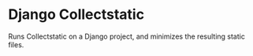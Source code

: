 # Django Collectstatic

Runs Collectstatic on a Django project, and minimizes the resulting static files.
